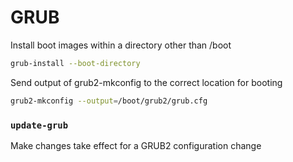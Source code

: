 # GRUB
Install boot images within a directory other than /boot
```sh
grub-install --boot-directory
```
Send output of grub2-mkconfig to the correct location for booting
```sh
grub2-mkconfig --output=/boot/grub2/grub.cfg
```

### `update-grub`
Make changes take effect for a GRUB2 configuration change

